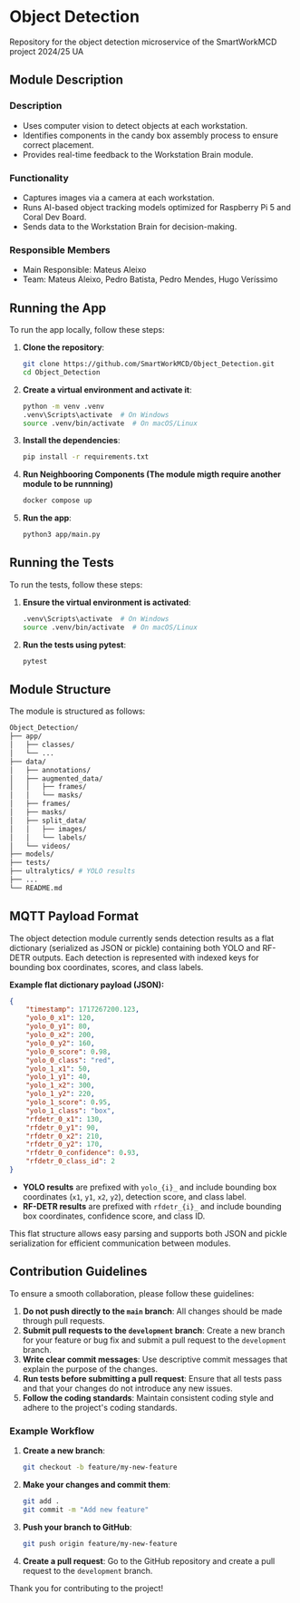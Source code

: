 # Object Detection

Repository for the object detection microservice of the SmartWorkMCD project 2024/25 UA

## Module Description

### Description

- Uses computer vision to detect objects at each workstation.
- Identifies components in the candy box assembly process to ensure correct
placement.
- Provides real-time feedback to the Workstation Brain module.

### Functionality

- Captures images via a camera at each workstation.
- Runs AI-based object tracking models optimized for Raspberry Pi 5 and Coral Dev
Board.
- Sends data to the Workstation Brain for decision-making.

### Responsible Members

- Main Responsible: Mateus Aleixo
- Team: Mateus Aleixo, Pedro Batista, Pedro Mendes, Hugo Veríssimo

## Running the App

To run the app locally, follow these steps:

1. **Clone the repository**:

    ```sh
    git clone https://github.com/SmartWorkMCD/Object_Detection.git
    cd Object_Detection
    ```

2. **Create a virtual environment and activate it**:

    ```sh
    python -m venv .venv
    .venv\Scripts\activate  # On Windows
    source .venv/bin/activate  # On macOS/Linux
    ```

3. **Install the dependencies**:

    ```sh
    pip install -r requirements.txt
    ```

4. **Run Neighbooring Components (The module migth require another module to be runnning)**

    ```sh
    docker compose up
    ```

5. **Run the app**:

    ```sh
    python3 app/main.py
    ```

## Running the Tests

To run the tests, follow these steps:

1. **Ensure the virtual environment is activated**:

    ```sh
    .venv\Scripts\activate  # On Windows
    source .venv/bin/activate  # On macOS/Linux
    ```

2. **Run the tests using pytest**:

    ```sh
    pytest
    ```

## Module Structure

The module is structured as follows:

```sh
Object_Detection/
├── app/
│   ├── classes/
│   └── ...
├── data/
│   ├── annotations/
│   ├── augmented_data/
│   │   ├── frames/
│   │   └── masks/
│   ├── frames/
│   ├── masks/
│   ├── split_data/
│   │   ├── images/
│   │   └── labels/
│   └── videos/
├── models/
├── tests/
├── ultralytics/ # YOLO results
├── ...
└── README.md
```

## MQTT Payload Format

The object detection module currently sends detection results as a flat dictionary (serialized as JSON or pickle) containing both YOLO and RF-DETR outputs. Each detection is represented with indexed keys for bounding box coordinates, scores, and class labels.

**Example flat dictionary payload (JSON):**
```json
{
    "timestamp": 1717267200.123,
    "yolo_0_x1": 120,
    "yolo_0_y1": 80,
    "yolo_0_x2": 200,
    "yolo_0_y2": 160,
    "yolo_0_score": 0.98,
    "yolo_0_class": "red",
    "yolo_1_x1": 50,
    "yolo_1_y1": 40,
    "yolo_1_x2": 300,
    "yolo_1_y2": 220,
    "yolo_1_score": 0.95,
    "yolo_1_class": "box",
    "rfdetr_0_x1": 130,
    "rfdetr_0_y1": 90,
    "rfdetr_0_x2": 210,
    "rfdetr_0_y2": 170,
    "rfdetr_0_confidence": 0.93,
    "rfdetr_0_class_id": 2
}
```

- **YOLO results** are prefixed with `yolo_{i}_` and include bounding box coordinates (`x1`, `y1`, `x2`, `y2`), detection score, and class label.
- **RF-DETR results** are prefixed with `rfdetr_{i}_` and include bounding box coordinates, confidence score, and class ID.

This flat structure allows easy parsing and supports both JSON and pickle serialization for efficient communication between modules.

## Contribution Guidelines

To ensure a smooth collaboration, please follow these guidelines:

1. **Do not push directly to the `main` branch**: All changes should be made through pull requests.
2. **Submit pull requests to the `development` branch**: Create a new branch for your feature or bug fix and submit a pull request to the `development` branch.
3. **Write clear commit messages**: Use descriptive commit messages that explain the purpose of the changes.
4. **Run tests before submitting a pull request**: Ensure that all tests pass and that your changes do not introduce any new issues.
5. **Follow the coding standards**: Maintain consistent coding style and adhere to the project's coding standards.

### Example Workflow

1. **Create a new branch**:

    ```sh
    git checkout -b feature/my-new-feature
    ```

2. **Make your changes and commit them**:

    ```sh
    git add .
    git commit -m "Add new feature"
    ```

3. **Push your branch to GitHub**:

    ```sh
    git push origin feature/my-new-feature
    ```

4. **Create a pull request**: Go to the GitHub repository and create a pull request to the `development` branch.

Thank you for contributing to the project!
